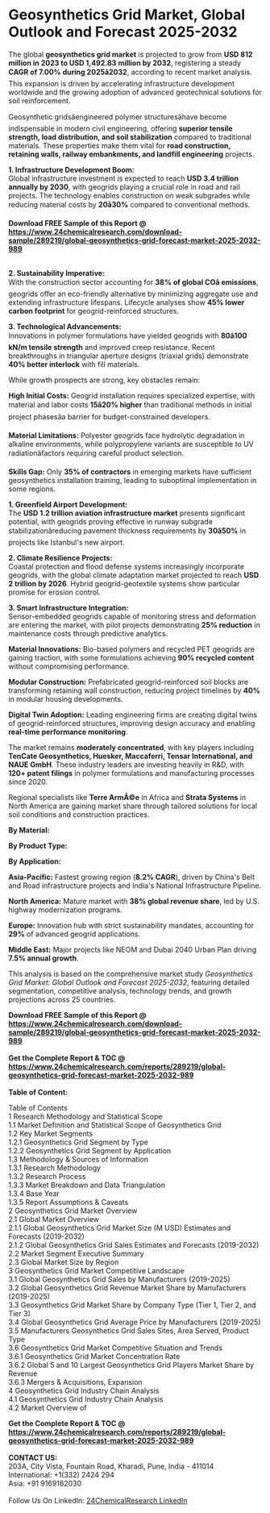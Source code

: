 <h1>Geosynthetics Grid Market, Global Outlook and Forecast 2025-2032</h1><p>The global <strong>geosynthetics grid market</strong> is projected to grow from <strong>USD 812 million in 2023 to USD 1,492.83 million by 2032</strong>, registering a steady <strong>CAGR of 7.00% during 2025â2032</strong>, according to recent market analysis. This expansion is driven by accelerating infrastructure development worldwide and the growing adoption of advanced geotechnical solutions for soil reinforcement.</p><p>Geosynthetic gridsâengineered polymer structuresâhave become indispensable in modern civil engineering, offering <strong>superior tensile strength, load distribution, and soil stabilization</strong> compared to traditional materials. These properties make them vital for <strong>road construction, retaining walls, railway embankments, and landfill engineering</strong> projects.</p><p><strong>1. Infrastructure Development Boom:</strong><br>
Global infrastructure investment is expected to reach <strong>USD 3.4 trillion annually by 2030</strong>, with geogrids playing a crucial role in road and rail projects. The technology enables construction on weak subgrades while reducing material costs by <strong>20â30%</strong> compared to conventional methods.</p><div><b>Download FREE Sample of this Report @ 
            <a href="https://www.24chemicalresearch.com/download-sample/289219/global-geosynthetics-grid-forecast-market-2025-2032-989">
            https://www.24chemicalresearch.com/download-sample/289219/global-geosynthetics-grid-forecast-market-2025-2032-989</a></b></div><br><p><strong>2. Sustainability Imperative:</strong><br>
With the construction sector accounting for <strong>38% of global COâ emissions</strong>, geogrids offer an eco-friendly alternative by minimizing aggregate use and extending infrastructure lifespans. Lifecycle analyses show <strong>45% lower carbon footprint</strong> for geogrid-reinforced structures.</p><p><strong>3. Technological Advancements:</strong><br>
Innovations in polymer formulations have yielded geogrids with <strong>80â100 kN/m tensile strength</strong> and improved creep resistance. Recent breakthroughs in triangular aperture designs (triaxial grids) demonstrate <strong>40% better interlock</strong> with fill materials.</p><p>While growth prospects are strong, key obstacles remain:</p><p><strong>High Initial Costs:</strong> Geogrid installation requires specialized expertise, with material and labor costs <strong>15â20% higher</strong> than traditional methods in initial project phasesâa barrier for budget-constrained developers.</p><p><strong>Material Limitations:</strong> Polyester geogrids face hydrolytic degradation in alkaline environments, while polypropylene variants are susceptible to UV radiationâfactors requiring careful product selection.</p><p><strong>Skills Gap:</strong> Only <strong>35% of contractors</strong> in emerging markets have sufficient geosynthetics installation training, leading to suboptimal implementation in some regions.</p><p><strong>1. Greenfield Airport Development:</strong><br>
The <strong>USD 1.2 trillion aviation infrastructure market</strong> presents significant potential, with geogrids proving effective in runway subgrade stabilizationâreducing pavement thickness requirements by <strong>30â50%</strong> in projects like Istanbul's new airport.</p><p><strong>2. Climate Resilience Projects:</strong><br>
Coastal protection and flood defense systems increasingly incorporate geogrids, with the global climate adaptation market projected to reach <strong>USD 2 trillion by 2026</strong>. Hybrid geogrid-geotextile systems show particular promise for erosion control.</p><p><strong>3. Smart Infrastructure Integration:</strong><br>
Sensor-embedded geogrids capable of monitoring stress and deformation are entering the market, with pilot projects demonstrating <strong>25% reduction</strong> in maintenance costs through predictive analytics.</p><p><strong>Material Innovations:</strong> Bio-based polymers and recycled PET geogrids are gaining traction, with some formulations achieving <strong>90% recycled content</strong> without compromising performance.</p><p><strong>Modular Construction:</strong> Prefabricated geogrid-reinforced soil blocks are transforming retaining wall construction, reducing project timelines by <strong>40%</strong> in modular housing developments.</p><p><strong>Digital Twin Adoption:</strong> Leading engineering firms are creating digital twins of geogrid-reinforced structures, improving design accuracy and enabling <strong>real-time performance monitoring</strong>.</p><p>The market remains <strong>moderately concentrated</strong>, with key players including <strong>TenCate Geosynthetics, Huesker, Maccaferri, Tensar International, and NAUE GmbH</strong>. These industry leaders are investing heavily in R&amp;D, with <strong>120+ patent filings</strong> in polymer formulations and manufacturing processes since 2020.</p><p>Regional specialists like <strong>Terre ArmÃ©e</strong> in Africa and <strong>Strata Systems</strong> in North America are gaining market share through tailored solutions for local soil conditions and construction practices.</p><p><strong>By Material:</strong></p><p><strong>By Product Type:</strong></p><p><strong>By Application:</strong></p><p><strong>Asia-Pacific:</strong> Fastest growing region (<strong>8.2% CAGR</strong>), driven by China's Belt and Road infrastructure projects and India's National Infrastructure Pipeline.</p><p><strong>North America:</strong> Mature market with <strong>38% global revenue share</strong>, led by U.S. highway modernization programs.</p><p><strong>Europe:</strong> Innovation hub with strict sustainability mandates, accounting for <strong>29%</strong> of advanced geogrid applications.</p><p><strong>Middle East:</strong> Major projects like NEOM and Dubai 2040 Urban Plan driving <strong>7.5% annual growth</strong>.</p><p>This analysis is based on the comprehensive market study <em>Geosynthetics Grid Market: Global Outlook and Forecast 2025-2032</em>, featuring detailed segmentation, competitive analysis, technology trends, and growth projections across 25 countries.</p><div><b>Download FREE Sample of this Report @ 
            <a href="https://www.24chemicalresearch.com/download-sample/289219/global-geosynthetics-grid-forecast-market-2025-2032-989">
            https://www.24chemicalresearch.com/download-sample/289219/global-geosynthetics-grid-forecast-market-2025-2032-989</a></b></div><br><div><b>Get the Complete Report & TOC @ 
            <a href="https://www.24chemicalresearch.com/reports/289219/global-geosynthetics-grid-forecast-market-2025-2032-989">
            https://www.24chemicalresearch.com/reports/289219/global-geosynthetics-grid-forecast-market-2025-2032-989</a></b></div><br>
            <b>Table of Content:</b><p>Table of Contents<br />
1 Research Methodology and Statistical Scope<br />
1.1 Market Definition and Statistical Scope of Geosynthetics Grid<br />
1.2 Key Market Segments<br />
1.2.1 Geosynthetics Grid Segment by Type<br />
1.2.2 Geosynthetics Grid Segment by Application<br />
1.3 Methodology & Sources of Information<br />
1.3.1 Research Methodology<br />
1.3.2 Research Process<br />
1.3.3 Market Breakdown and Data Triangulation<br />
1.3.4 Base Year<br />
1.3.5 Report Assumptions & Caveats<br />
2 Geosynthetics Grid Market Overview<br />
2.1 Global Market Overview<br />
2.1.1 Global Geosynthetics Grid Market Size (M USD) Estimates and Forecasts (2019-2032)<br />
2.1.2 Global Geosynthetics Grid Sales Estimates and Forecasts (2019-2032)<br />
2.2 Market Segment Executive Summary<br />
2.3 Global Market Size by Region<br />
3 Geosynthetics Grid Market Competitive Landscape<br />
3.1 Global Geosynthetics Grid Sales by Manufacturers (2019-2025)<br />
3.2 Global Geosynthetics Grid Revenue Market Share by Manufacturers (2019-2025)<br />
3.3 Geosynthetics Grid Market Share by Company Type (Tier 1, Tier 2, and Tier 3)<br />
3.4 Global Geosynthetics Grid Average Price by Manufacturers (2019-2025)<br />
3.5 Manufacturers Geosynthetics Grid Sales Sites, Area Served, Product Type<br />
3.6 Geosynthetics Grid Market Competitive Situation and Trends<br />
3.6.1 Geosynthetics Grid Market Concentration Rate<br />
3.6.2 Global 5 and 10 Largest Geosynthetics Grid Players Market Share by Revenue<br />
3.6.3 Mergers & Acquisitions, Expansion<br />
4 Geosynthetics Grid Industry Chain Analysis<br />
4.1 Geosynthetics Grid Industry Chain Analysis<br />
4.2 Market Overview of</p><div><b>Get the Complete Report & TOC @ 
            <a href="https://www.24chemicalresearch.com/reports/289219/global-geosynthetics-grid-forecast-market-2025-2032-989">
            https://www.24chemicalresearch.com/reports/289219/global-geosynthetics-grid-forecast-market-2025-2032-989</a></b></div><br><b>CONTACT US:</b><br>
            203A, City Vista, Fountain Road, Kharadi, Pune, India - 411014<br>
            International: +1(332) 2424 294<br>
            Asia: +91 9169162030 <br><br>
            Follow Us On LinkedIn: <a href="https://www.linkedin.com/company/24chemicalresearch/">24ChemicalResearch LinkedIn</a>